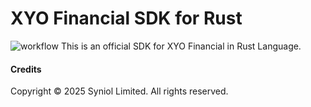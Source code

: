 # XYO Financial SDK for Rust

![workflow](https://github.com/syniol/xyo-sdk-rust/actions/workflows/makefile.yml/badge.svg)
This is an official SDK for XYO Financial in Rust Language.


#### Credits
Copyright &copy; 2025 Syniol Limited. All rights reserved.
